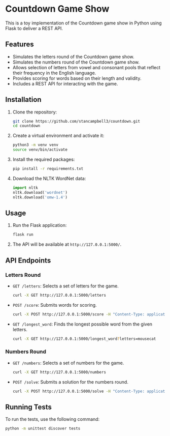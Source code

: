 # Countdown Game Show

This is a toy implementation of the Countdown game show in Python using Flask to deliver a REST API.

## Features

- Simulates the letters round of the Countdown game show.
- Simulates the numbers round of the Countdown game show.
- Allows selection of letters from vowel and consonant pools that reflect their frequency in the English language.
- Provides scoring for words based on their length and validity.
- Includes a REST API for interacting with the game.

## Installation

1. Clone the repository:
    ```sh
    git clone https://github.com/stancampbell3/countdown.git
    cd countdown
    ```

2. Create a virtual environment and activate it:
    ```sh
    python3 -m venv venv
    source venv/bin/activate
    ```

3. Install the required packages:
    ```sh
    pip install -r requirements.txt
    ```

4. Download the NLTK WordNet data:
    ```python
    import nltk
    nltk.download('wordnet')
    nltk.download('omw-1.4')
    ```

## Usage

1. Run the Flask application:
    ```sh
    flask run
    ```

2. The API will be available at `http://127.0.0.1:5000/`.

## API Endpoints

### Letters Round
- `GET /letters`: Selects a set of letters for the game.
    ```sh
    curl -X GET http://127.0.0.1:5000/letters
    ```

- `POST /score`: Submits words for scoring.
    ```sh
    curl -X POST http://127.0.0.1:5000/score -H "Content-Type: application/json" -d '{"team1_word": "mouse", "team2_word": "cat"}'
    ```

- `GET /longest_word`: Finds the longest possible word from the given letters.
    ```sh
    curl -X GET http://127.0.0.1:5000/longest_word?letters=mousecat
    ```

### Numbers Round
- `GET /numbers`: Selects a set of numbers for the game.
    ```sh
    curl -X GET http://127.0.0.1:5000/numbers
    ```

- `POST /solve`: Submits a solution for the numbers round.
    ```sh
    curl -X POST http://127.0.0.1:5000/solve -H "Content-Type: application/json" -d '{"numbers": [100, 75, 50, 25, 6, 3], "target": 952}'
    ```

## Running Tests

To run the tests, use the following command:
```sh
python -m unittest discover tests